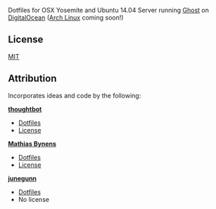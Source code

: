 Dotfiles for OSX Yosemite and Ubuntu 14.04 Server running [Ghost](https://github.com/tryghost/Ghost) on [DigitalOcean](https://www.digitalocean.com/) ([Arch Linux](https://wiki.archlinux.org/index.php/The_Arch_Way) coming soon!)

License
-------

[MIT](https://github.com/cwonrails/dotfiles/blob/master/LICENSE)


Attribution
-----------

Incorporates ideas and code by the following:

**[thoughtbot](https://github.com/thoughtbot)**

* [Dotfiles](https://github.com/thoughtbot/dotfiles)
* [License](https://github.com/thoughtbot/dotfiles/blob/master/LICENSE)

**[Mathias Bynens](https://github.com/mathiasbynens)**

* [Dotfiles](https://github.com/mathiasbynens/dotfiles)
* [License](https://github.com/mathiasbynens/dotfiles/blob/master/LICENSE-MIT.txt)

**[junegunn](https://github.com/junegunn)**

* [Dotfiles](https://github.com/junegunn/dotfiles)
* No license
